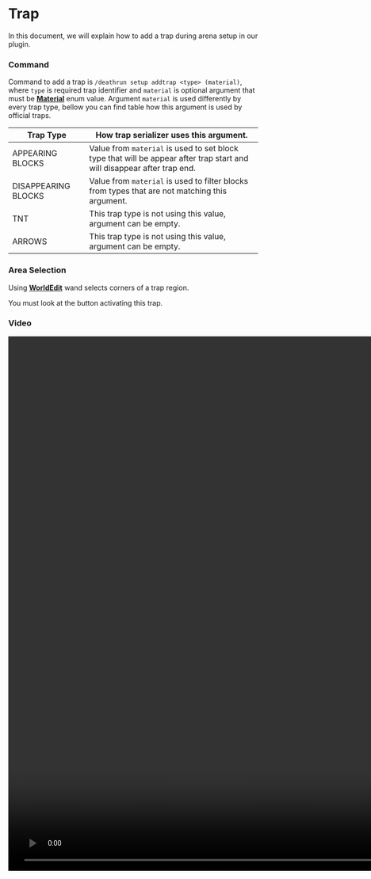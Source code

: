 # Trap
In this document, we will explain how to add a trap during arena setup in our plugin. 

### Command
Command to add a trap is ``/deathrun setup addtrap <type> (material)``, where ``type`` is required trap identifier and ``material`` is optional argument that must be [**Material**](https://jd.papermc.io/paper/1.16/org/bukkit/Material.html) enum value. Argument ``material`` is used differently by every trap type, bellow you can find table how this argument is used by official traps.

| Trap Type           | How trap serializer uses this argument.                                                                                   |
|---------------------|---------------------------------------------------------------------------------------------------------------------------|
| APPEARING BLOCKS    | Value from ``material`` is used to set block type that will be appear after trap start and will disappear after trap end. |
| DISAPPEARING BLOCKS | Value from ``material`` is used to filter blocks from types that are not matching this argument.                          |
| TNT                 | This trap type is not using this value, argument can be empty.                                                            |
| ARROWS              | This trap type is not using this value, argument can be empty.                                                            |

### Area Selection
Using [**WorldEdit**](https://enginehub.org/worldedit) wand selects corners of a trap region.

<warning>
    <p>You must look at the button activating this trap.</p>
</warning>

### Video
<video src="https://cdn.mrstudios.pl/static/mrstudios/video/deathrun/dr_addtrap.mp4" width="1920" height="1080" preview-src="thumbnail.png" />